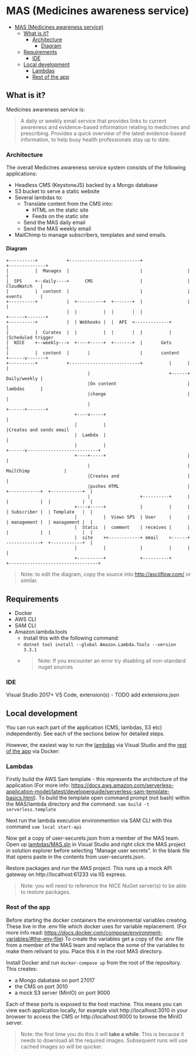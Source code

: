 # MAS (Medicines awareness service)

- [MAS (Medicines awareness service)](#mas-medicines-awareness-service)
  - [What is it?](#what-is-it)
    - [Architecture](#architecture)
      - [Diagram](#diagram)
  - [Requirements](#requirements)
    - [IDE](#ide)
  - [Local development](#local-development)
    - [Lambdas](#lambdas)
    - [Rest of the app](#rest-of-the-app)

## What is it?

Medicines awareness service is:

> A daily or weekly email service that provides links to current awareness and evidence-based information relating to medicines and prescribing. Provides a quick overview of the latest evidence-based information, to help busy health professionals stay up to date.

### Architecture

The overall Medicines awareness service system consists of the following applications:

- Headless CMS (KeystoneJS) backed by a Mongo database
- S3 bucket to serve a static website
- Several lambdas to:
  - Translate content from the CMS into:
    - HTML on the static site
    - Feeds on the static site
  - Send the MAS daily email
  - Send the MAS weekly email
- MailChimp to manage subscribers, templates and send emails.

#### Diagram

```
+----------+           +---------------------------+                 +--------------+
|          |  Manages  |                           |                 |              |
|  SPS     +--daily---->      CMS                  |                 | CloudWatch   |
|          |  content  |                           |                 | events       |
+----------+           |  +----------+  +-------+  |                 |              |
                       |  |          |  |       |  |                 +------+-------+
+----------+           |  | Webhooks |  |  API  <-------------+             |
|          |  Curates  |  |          |  |       |  |          |             |Scheduled trigger
|  NICE    +--weekly--->  +----+-----+  +-------+  |       Gets             |
|          |  content  |       |                   |       content   +------v-------+
+----------+           +---------------------------+          |      |              |
                               |                              +------+ Daily/weekly |
                               |On content                           | lambdas      |
                               |change                               |              |
                               |                                     +------+-------+
                          +----v-----+                                      |
                          |          |                                      |Creates and sends email
                          |  Lambda  |                                      |
                          |          |                               +------v---------------------------+
                          +----+-----+                               |                                  |
                               |                                     |            MailChimp             |
                               |Creates and                          |                                  |
                               |pushes HTML                          |  +------------+  +------------+  |
                               |                   +----------+      |  |            |  |            |  |
                          +----v-----+             |          |      |  | Subscriber |  | Template   |  |
                          |          |  Views SPS  | User     |      |  | management |  | management |  |
                          |  Static  |  comment    | receives |      |  |            |  |            |  |
                          |  site    +<------------+ email    <------+  -------------+  +------------+  |
                          |          |             |          |      |                                  |
                          +----------+             +----------+      +----------------------------------+
```

> Note: to edit the diagram, copy the source into http://asciiflow.com/ or similar.

## Requirements

- Docker
- AWS CLI
- SAM CLI
- Amazon.lambda.tools 
  - Install this with the following command: 
  - `dotnet tool install --global Amazon.Lambda.Tools --version 3.3.1`
  - > Note: If you encounter an error try disabling all non-standard nuget sources


### IDE

Visual Studio 2017+
VS Code, extension(s) - TODO add extensions.json

## Local development

You can run each part of the application (CMS, lambdas, S3 etc) independently. See each of the sections below for detailed steps.

However, the easiest way to run the [lambdas](#lambdas) via Visual Studio and the [rest of the app](#rest-of-the-app) via Docker:

### Lambdas
Firstly build the AWS Sam template - this represents the architecture of the application (For more info: https://docs.aws.amazon.com/serverless-application-model/latest/developerguide/serverless-sam-template-basics.html). To build the template open command prompt (not bash) within the MAS/lambda directory and the command:
`sam build -t serverless.template`

Next run the lambda execution environmention via SAM CLI with this command ```sam local start-api```

Now get a copy of user-securets.json from a member of the MAS team. Open up [lambdas/MAS.sln](lambdas/MAS.sln) in Visual Studio and right click the MAS project in solution explorer before selecting "Manage user secrets". In the blank file that opens paste in the contents from user-securets.json.

Restore packages and run the *MAS* project. This runs up a mock API gateway on http://localhost:61233 via IIS express.

> Note: you will need to reference the NICE NuGet server(s) to be able to restore packages.

### Rest of the app
Before starting the docker containers the environmental variables creating. These live in the .env file which docker uses for variable replacement. (For more info read: https://docs.docker.com/compose/environment-variables/#the-env-file)
To create the variables get a copy of the .env file from a member of the MAS team and replace the some of the variables to make them relivant to you. Place this it in the root MAS directory.

Install Docker and run `docker-compose up` from the root of the repository. This creates:

- a Mongo dabatase on port 27017
- the CMS on port 3010
- a mock S3 server (MinIO) on port 9000

Each of these ports is exposed to the host machine. This means you can view each application locally, for example visit http://localhost:3010 in your browser to access the CMS or http://localhost:9000 to browse the MinIO server.

> Note: the first time you do this it will **take a while**. This is because it needs to download all the required images. Subsequent runs will use cached images so will be quicker.